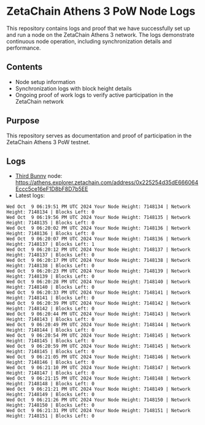 # ZetaChain Athens 3 PoW Node Logs
This repository contains logs and proof that we have successfully set up and run a node on the ZetaChain Athens 3 network. The logs demonstrate continuous node operation, including synchronization details and performance.

## Contents
- Node setup information
- Synchronization logs with block height details
- Ongoing proof of work logs to verify active participation in the ZetaChain network

## Purpose
This repository serves as documentation and proof of participation in the ZetaChain Athens 3 PoW testnet.

## Logs

- [Third Bunny](https://thirdbunny.xyz/) node: https://athens.explorer.zetachain.com/address/0x225254d35dE666064Eccc5ce16eF1D8bF8D7b5EE
- Latest logs:
```
Wed Oct  9 06:19:51 PM UTC 2024 Your Node Height: 7148134 | Network Height: 7148134 | Blocks Left: 0
Wed Oct  9 06:19:56 PM UTC 2024 Your Node Height: 7148135 | Network Height: 7148135 | Blocks Left: 0
Wed Oct  9 06:20:02 PM UTC 2024 Your Node Height: 7148136 | Network Height: 7148136 | Blocks Left: 0
Wed Oct  9 06:20:07 PM UTC 2024 Your Node Height: 7148136 | Network Height: 7148137 | Blocks Left: 1
Wed Oct  9 06:20:12 PM UTC 2024 Your Node Height: 7148137 | Network Height: 7148137 | Blocks Left: 0
Wed Oct  9 06:20:17 PM UTC 2024 Your Node Height: 7148138 | Network Height: 7148138 | Blocks Left: 0
Wed Oct  9 06:20:23 PM UTC 2024 Your Node Height: 7148139 | Network Height: 7148139 | Blocks Left: 0
Wed Oct  9 06:20:28 PM UTC 2024 Your Node Height: 7148140 | Network Height: 7148140 | Blocks Left: 0
Wed Oct  9 06:20:33 PM UTC 2024 Your Node Height: 7148141 | Network Height: 7148141 | Blocks Left: 0
Wed Oct  9 06:20:39 PM UTC 2024 Your Node Height: 7148142 | Network Height: 7148142 | Blocks Left: 0
Wed Oct  9 06:20:44 PM UTC 2024 Your Node Height: 7148143 | Network Height: 7148143 | Blocks Left: 0
Wed Oct  9 06:20:49 PM UTC 2024 Your Node Height: 7148144 | Network Height: 7148144 | Blocks Left: 0
Wed Oct  9 06:20:54 PM UTC 2024 Your Node Height: 7148145 | Network Height: 7148145 | Blocks Left: 0
Wed Oct  9 06:20:59 PM UTC 2024 Your Node Height: 7148145 | Network Height: 7148145 | Blocks Left: 0
Wed Oct  9 06:21:05 PM UTC 2024 Your Node Height: 7148146 | Network Height: 7148146 | Blocks Left: 0
Wed Oct  9 06:21:10 PM UTC 2024 Your Node Height: 7148147 | Network Height: 7148147 | Blocks Left: 0
Wed Oct  9 06:21:15 PM UTC 2024 Your Node Height: 7148148 | Network Height: 7148148 | Blocks Left: 0
Wed Oct  9 06:21:21 PM UTC 2024 Your Node Height: 7148149 | Network Height: 7148149 | Blocks Left: 0
Wed Oct  9 06:21:26 PM UTC 2024 Your Node Height: 7148150 | Network Height: 7148150 | Blocks Left: 0
Wed Oct  9 06:21:31 PM UTC 2024 Your Node Height: 7148151 | Network Height: 7148151 | Blocks Left: 0
```
